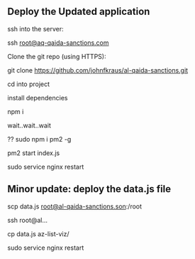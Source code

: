 
## Deploy the Updated application

ssh into the server:

ssh root@aq-qaida-sanctions.com

Clone the git repo (using HTTPS):

git clone https://github.com/johnfkraus/al-qaida-sanctions.git

cd into project

install dependencies

npm i

wait..wait..wait

??
sudo npm i pm2 -g

pm2 start index.js

sudo service nginx restart


## Minor update: deploy the data.js file

scp data.js root@al-qaida-sanctions.son:/root

ssh root@al...

cp data.js az-list-viz/

sudo service nginx restart

